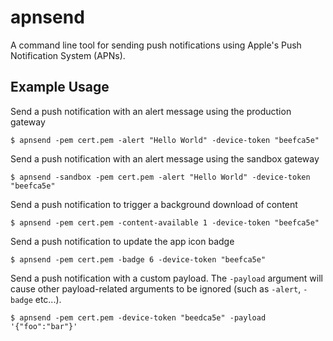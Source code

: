 apnsend
=======

A command line tool for sending push notifications using Apple's Push 
Notification System (APNs).

Example Usage
-------------

Send a push notification with an alert message using the production gateway

	$ apnsend -pem cert.pem -alert "Hello World" -device-token "beefca5e"

Send a push notification with an alert message using the sandbox gateway

	$ apnsend -sandbox -pem cert.pem -alert "Hello World" -device-token "beefca5e"

Send a push notification to trigger a background download of content

	$ apnsend -pem cert.pem -content-available 1 -device-token "beefca5e"

Send a push notification to update the app icon badge

	$ apnsend -pem cert.pem -badge 6 -device-token "beefca5e"

Send a push notification with a custom payload. The `-payload` argument will 
cause other payload-related arguments to be ignored (such as `-alert`, 
`-badge` etc...).

	$ apnsend -pem cert.pem -device-token "beedca5e" -payload '{"foo":"bar"}'

